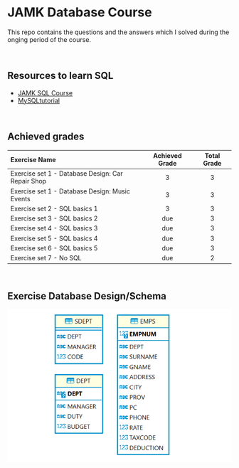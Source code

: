 # JAMK Database Course

This repo contains the questions and the answers which I solved during the onging period of the course.

</br>

## Resources to learn SQL
- [JAMK SQL Course](jamk-db-course) </br>
- [MySQLtutorial](mysqltutorial)

</br>
</hr>

## Achieved grades
| Exercise Name                                      |  Achieved Grade   | Total Grade |
| :---                                               |      :----:       |    :---:    |
| Exercise set 1 - Database Design: Car Repair Shop  |         3         |      3      |
| Exercise set 1 - Database Design: Music Events     |         3         |      3      |
| Exercise set 2 - SQL basics 1                      |         3         |      3      |
| Exercise set 3 - SQL basics 2                      |       due         |      3      |
| Exercise set 4 - SQL basics 3                      |       due         |      3      |
| Exercise set 5 - SQL basics 4                      |       due         |      3      |
| Exercise set 6 - SQL basics 5                      |       due         |      3      |
| Exercise set 7 - No SQL                            |       due         |      2      |

</br>
</hr>

## Exercise Database Design/Schema
![Databse Design/Schema](/ocelot_database_tables.png)


<!-- links for resources -->
[mysqltutorial]: https://www.mysqltutorial.org/
[jamk-db-course]: https://hantt.pages.labranet.jamk.fi/ttc2020-online-material/